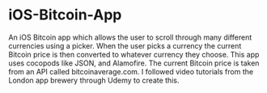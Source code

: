 # iOS-Bitcoin-App

An iOS Bitcoin app which allows the user to scroll through many different currencies using a picker. When the user picks a 
currency the current Bitcoin price is then converted to whatever currency they choose. This app uses cocopods like JSON, and 
Alamofire. The current Bitcoin price is taken from an API called bitcoinaverage.com. I followed video tutorials from the 
London app brewery through Udemy to create this.
